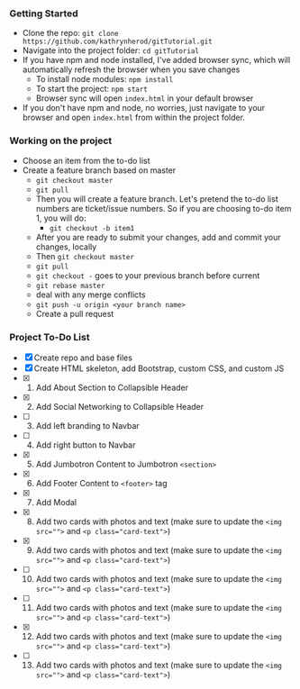 ### Getting Started
- Clone the repo: `git clone https://github.com/kathrynherod/gitTutorial.git`
- Navigate into the project folder: `cd gitTutorial`
- If you have npm and node installed, I've added browser sync, which will automatically refresh the browser when you save changes
    - To install node modules: `npm install`
    - To start the project: `npm start`
    - Browser sync will open `index.html` in your default browser
- If you don't have npm and node, no worries, just navigate to your browser and open `index.html` from within the project folder.

### Working on the project
- Choose an item from the to-do list
- Create a feature branch based on master
    - `git checkout master`
    - `git pull`
    - Then you will create a feature branch. Let's pretend the to-do list numbers are ticket/issue numbers. So if you are choosing to-do item 1, you will do:
        - `git checkout -b item1`
    - After you are ready to submit your changes, add and commit your changes, locally
    - Then `git checkout master`
    - `git pull`
    - `git checkout -` goes to your previous branch before current
    - `git rebase master`
    - deal with any merge conflicts
    - `git push -u origin <your branch name>`
    - Create a pull request

### Project To-Do List

- [x] Create repo and base files
- [x] Create HTML skeleton, add Bootstrap, custom CSS, and custom JS
- [x] 1. Add About Section to Collapsible Header
- [x] 2. Add Social Networking to Collapsible Header
- [ ] 3. Add left branding to Navbar
- [ ] 4. Add right button to Navbar
- [x] 5. Add Jumbotron Content to Jumbotron `<section>`
- [x] 6. Add Footer Content to `<footer>` tag
- [x] 7. Add Modal
- [x] 8. Add two cards with photos and text (make sure to update the `<img src="">` and `<p class="card-text">`)
- [x] 9. Add two cards with photos and text (make sure to update the `<img src="">` and `<p class="card-text">`)
- [ ] 10. Add two cards with photos and text (make sure to update the `<img src="">` and `<p class="card-text">`)
- [ ] 11. Add two cards with photos and text (make sure to update the `<img src="">` and `<p class="card-text">`)
- [x] 12. Add two cards with photos and text (make sure to update the `<img src="">` and `<p class="card-text">`)
- [ ] 13. Add two cards with photos and text (make sure to update the `<img src="">` and `<p class="card-text">`)
